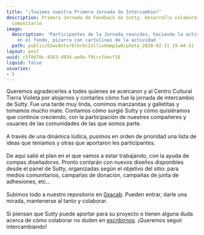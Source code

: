 ```yaml
---
title: "¡Tuvimos nuestra Primera Jornada de Intercambio!"
description: Primera Jornada de Feedback de Sutty. Desarrollo colaborativo-participativo
  comunitario
image:
  description: 'Participantes de la Jornada reunides, haciendo la actividad; proyector
    en el fondo, pizarra con cartulinas de la actividad '
  path: public/62wv8ntxrblkrbc2xllixkmmp1w0/photo_2020-02-11_19-44-51 (2).jpg
layout: post
uuid: c5f8d70c-4563-4934-ae9a-f9cccf4ecf16
liquid: false
usuaries:
- 5
---
```




<div>Queremos agradecerles a todes quienes se acercaron y al Centro Cultural Tierra Violeta por alojarnos y contarles cómo fue la jornada de intercambio de Sutty. Fue una tarde muy linda, comimos manzanitas y galletitas y tomamos mucho mate. Contamos cómo surgió Sutty y cómo quisiéramos que continúe creciendo, con la participación de nuestres compañeres y usuaries de las comunidades de las que somos parte. <br><br>A través de una dinámica lúdica, pusimos en orden de prioridad una lista de ideas que teníamos y otras que aportaron les participantes.<br><br>De aquí salió el plan en el que vamos a estar trabajando, con la ayuda de compas diseñadorxs. Pronto contarán con nuevos diseños disponibles desde el panel de Sutty, organizadas según el objetivo del sitio: para medios comunitarios, campañas de donación, campañas de junta de adhesiones, etc... <br><br>Subimos todo a nuestro repositorio en <a href="https://0xacab.org/sutty/sutty/-/boards/1392">0xacab</a>. Pueden entrar, darle una mirada, mantenerse al tanto y colaborar. <br><br>Si piensan que Sutty puede aportar para su proyecto o tienen alguna duda acerca de cómo colaborar no duden en <a href="https://sutty.nl/index.html#contacto">escribirnos</a>. ¡Queremos seguir intercambiando!</div>